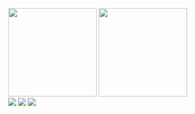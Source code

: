 <div>
    <img height="180em" src="https://github-readme-stats.vercel.app/api?username=piiitszk&show_icons=true&theme=tokyonight&include_all_commits=true&count_private=true">
    <img height="180em" src="https://github-readme-stats.vercel.app/api/top-langs/?username=piiitszk&layout=demo&theme=tokyonight">
</div>

<div>
    <img href="https://discord.gg/mxT5V6aTAd" src="https://img.shields.io/badge/Discord-7289DA?style=for-the-badge&logo=discord&logoColor=white" target="_blank">
    <img href="https://instagram.com/piitszk" src="https://img.shields.io/badge/Instagram-E4405F?style=for-the-badge&logo=instagram&logoColor=white" target="_blank">
    <img href="mailto:piitszkdev@outloook.com" src="https://img.shields.io/badge/Microsoft_Outlook-0078D4?style=for-the-badge&logo=microsoft-outlook&logoColor=white" target="_blank">
<div>

